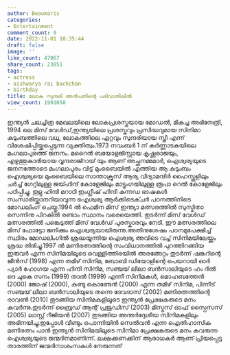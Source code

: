 ```yaml
---
author: Beaumaris
categories:
- Entertainment
comment_count: 0
date: 2022-11-01 10:35:44
draft: false
image: ''
like_count: 47067
share_count: 23851
tags:
- actress
- aishwarya rai bachchan
- birthday
title: ലോക സുന്ദരി അൻപതിന്റെ പടിവാതിലിൽ
view_count: 1991058
---
```


ഇന്ത്യൻ ചലച്ചിത്ര മേഖലയിലെ ലോകപ്രശസ്തയായ മോഡൽ, മികച്ച അഭിനേത്രി, 1994 ലെ മിസ് വേൾഡ്,ഇന്ത്യയിലെ പ്രശസ്തവും പ്രസിദ്ധവുമായ സിനിമാ കുടുംബത്തിലെ വധു, ലോകത്തിലെ ഏറ്റവും സുന്ദരിയായ സ്ത്രീ എന്ന് വിശേഷിപ്പിയ്ക്കപ്പെടുന്ന വ്യക്തിത്വം.1973 നവംബർ 1 ന് കർണ്ണാടകയിലെ മംഗലാപുരത്ത് ജനനം. മറെെൻ ബയോളജിസ്റ്റായ കൃഷ്ണരാജയും, എഴുത്തുകാരിയായ വൃന്ദരാജ്റായ് യും ആണ് അച്ഛനമ്മമാർ, ഐശ്വര്യയുടെ ജനനത്തോടെ മംഗലാപുരം വിട്ട് മുംബെെയിൽ എത്തിയ ആ കുടുംബം ഐശ്വര്യയെ മുംബൈയിലെ സാന്താക്രൂസ് ആര്യ വിദ്യാമന്ദിർ ഹൈസ്കൂളിലും ചർച്ച് ഗേറ്റിലുള്ള ജയ്ഹിന്ദ് കോളേജിലും മാട്ടുംഗയിലുള്ള രൂപാ റെൽ കോളേജിലും പഠിപ്പിച്ചു. തുളു ഹിന്ദി മറാഠി ഇംഗ്ലീഷ് ഹിന്ദി കന്നഡ ഭാഷകൾ സംസാരിയ്ക്കാനറിയാവുന്ന ഐശ്വര്യ ആർക്കിടെക്ചർ പഠനത്തിനിടെ മോഡലിംഗ് ചെയ്തു.1994 ൽ ഫെമിന മിസ് ഇന്ത്യാ മത്സരത്തിൽ സുസ്മിതാ സെന്നിനു പിറകിൽ രണ്ടാം സ്ഥാനം വരെയെത്തി. തുടർന്ന് മിസ് വേൾഡ് മത്സരത്തിൽ പങ്കെടുത്ത് മിസ് വേൾഡ് പുരസ്കാരവും നേടി. ഈ മത്സരത്തിലെ മിസ് ഫോട്ടോ ജനിക്കും ഐശ്വര്യയായിരുന്നു.അതിനുശേഷം പഠനമുപേക്ഷിച്ച് സ്ഥിരം മോഡലിംഗിൽ ശ്രദ്ധയൂന്നിയ ഐശ്വര്യ അവിടെ വച്ച് സിനിമയിലേയ്ക്കും ശ്രദ്ധ തിരിച്ചു.1997 ൽ മണിരത്നത്തിന്റെ സംവിധാനത്തിൽ പുറത്തിറങ്ങിയ ഇരുവർ എന്ന സിനിമയിലൂടെ വെള്ളിത്തിരയിൽ അരങ്ങേറ്റം തുടർന്ന് ഷങ്കറിന്റെ ജീൻസ് (1998) എന്ന തമിഴ് സിനിമ, ബോബി ഡിയോളിന്റെ പെയറായി ഓർ പ്യാർ ഹോഗയ എന്ന ഹിന്ദി സിനിമ, സഞ്ചയ് ലീലാ ബൻസാലിയുടെ ഹം ദിൽ ദെ ചുകെ സനം (1999) താൽ (1999) എന്നീ സിനിമകൾ, മൊഹബത്തേൻ (2000) ജോഷ് (2000), കണ്ടു കൊണ്ടേൻ (2000) എന്ന തമിഴ് സിനിമ, പിന്നീട് സഞ്ചയ് ലീലാ ബൻസാലിയുടെ തന്നെ ദേവദാസ് (2002) മണിരത്നത്തിന്റെ രാവൺ (2010) തുടങ്ങിയ സിനിമകളിലൂടെ ഇന്ത്യൻ പ്രേക്ഷകരുടെ മനം കവർന്നു.തുടർന്ന് ബ്രൈഡ് ആന്റ് പ്രജുഡിസ് (2003) മിസ്ട്രസ് ഓഫ് സ്പൈസസ് (2005) ലാസ്റ്റ് റീജിയൻ (2007) തുടങ്ങിയ അന്തർദ്ദേശീയ സിനിമകളിലും അഭിനയിച്ചു.ഇപ്പോൾ വീണ്ടും പൊന്നിയിൻ സെൽവൻ എന്ന ഐതിഹാസിക മണിരത്നം പാൻ ഇന്ത്യൻ സിനിമയിലൂടെ സിനിമാ പ്രേക്ഷകരുടെ മനം കവരുന്ന ഐശ്വര്യയുടെ ജന്മദിനമാണിന്ന്. ലക്ഷക്കണക്കിന് ആരാധകർ ആണ് പ്രിയപ്പെട്ട താരത്തിന് ജന്മദിനാശംസകൾ നേരുന്നത്